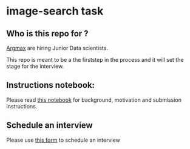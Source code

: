 # image-search task

## Who is this repo for ?
[Argmax](https://www.argmaxml.com) are hiring Junior Data scientists.

This repo is meant to be a the firststep in the process and it will set the stage for the interview.

## Instructions notebook:
Please read [this notebook](https://github.com/argmaxml/image-search/blob/master/notebooks/explanations.ipynb) for background, motivation and submission instructions.

## Schedule an interview
Please use [this form](https://forms.gle/apMr8zPLbBf9pQY7A) to schedule an interview
